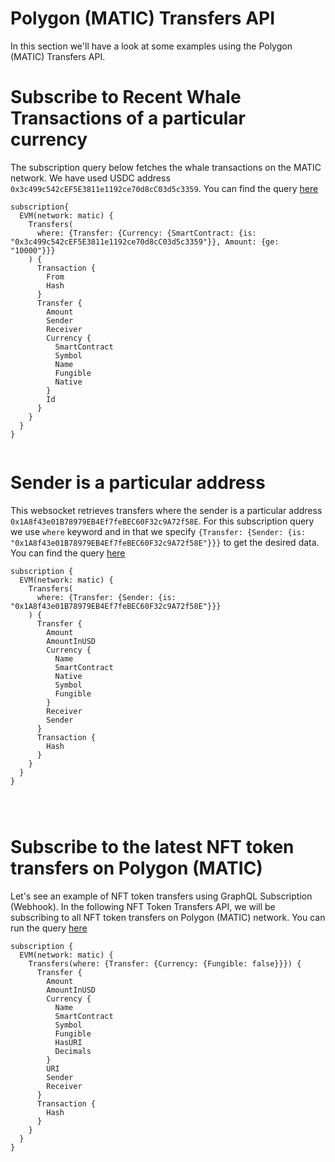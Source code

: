 # Polygon (MATIC) Transfers API

In this section we'll have a look at some examples using the Polygon (MATIC) Transfers API.



<head>
<meta name="title" content="Polygon (MATIC) Transfers API"/>
<meta name="description" content="Get all historical & realtime transfers details for an address or a contract, capturing internal transfers, external transfers and token transfers."/>
<meta name="keywords" content="Polygon (MATIC) transfers api, Polygon (MATIC) transfers python api, Polygon (MATIC) transfers scan api, Polygon (MATIC) transfers api docs, transfers crypto api, transfers blockchain api, Polygon (MATIC) network api"/>
<meta name="robots" content="index, follow"/>
<meta http-equiv="Content-Type" content="text/html; charset=utf-8"/>
<meta name="language" content="English"/>

<!-- Open Graph / Facebook -->

<meta property="og:type" content="website" />
<meta
  property="og:title"
  content="Polygon (MATIC) Transfers API"
/>
<meta
  property="og:description"
  content="Get all historical & realtime transfers for an address or a contract, capturing internal transfers, external transfers and token transfers."
/>

<!-- Twitter -->

<meta property="twitter:card" content="summary_large_image" />
<meta property="twitter:title" content="Polygon (MATIC) Transfers API" />
<meta property="twitter:description" content="Get all historical & realtime transfers for an address or a contract, capturing internal transfers, external transfers and token transfers." />
</head>

# Subscribe to Recent Whale Transactions of a particular currency

The subscription query below fetches the whale transactions on the MATIC network. We have used USDC address `0x3c499c542cEF5E3811e1192ce70d8cC03d5c3359`. You can find the query [here](https://ide.bitquery.io/Whale-transfers-of-USDC-on-matic)

```
subscription{
  EVM(network: matic) {
    Transfers(
      where: {Transfer: {Currency: {SmartContract: {is: "0x3c499c542cEF5E3811e1192ce70d8cC03d5c3359"}}, Amount: {ge: "10000"}}}
    ) {
      Transaction {
        From
        Hash
      }
      Transfer {
        Amount
        Sender
        Receiver
        Currency {
          SmartContract
          Symbol
          Name
          Fungible
          Native
        }
        Id
      }
    }
  }
}


```

# Sender is a particular address

This websocket retrieves transfers where the sender is a particular address `0x1A8f43e01B78979EB4Ef7feBEC60F32c9A72f58E`. For this subscription query we use `where` keyword and in that we specify `{Transfer: {Sender: {is: "0x1A8f43e01B78979EB4Ef7feBEC60F32c9A72f58E"}}}` to get the desired data. You can find the query [here](https://ide.bitquery.io/Sender-is-a-particular-address_2)

```
subscription {
  EVM(network: matic) {
    Transfers(
      where: {Transfer: {Sender: {is: "0x1A8f43e01B78979EB4Ef7feBEC60F32c9A72f58E"}}}
    ) {
      Transfer {
        Amount
        AmountInUSD
        Currency {
          Name
          SmartContract
          Native
          Symbol
          Fungible
        }
        Receiver
        Sender
      }
      Transaction {
        Hash
      }
    }
  }
}




```

# Subscribe to the latest NFT token transfers on Polygon (MATIC)

Let's see an example of NFT token transfers using GraphQL Subscription (Webhook). In the following NFT Token Transfers API, we will be subscribing to all NFT token transfers on Polygon (MATIC) network. You can run the query [here](https://ide.bitquery.io/NFT-Token-Transfers-API_3)

```
subscription {
  EVM(network: matic) {
    Transfers(where: {Transfer: {Currency: {Fungible: false}}}) {
      Transfer {
        Amount
        AmountInUSD
        Currency {
          Name
          SmartContract
          Symbol
          Fungible
          HasURI
          Decimals
        }
        URI
        Sender
        Receiver
      }
      Transaction {
        Hash
      }
    }
  }
}


```
